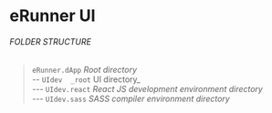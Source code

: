 # eRunner UI 

###### FOLDER STRUCTURE
>
> `eRunner.dApp` _Root directory_ <br>
> -- `UIdev  _root` UI directory_ <br>
> --- `UIdev.react`  _React JS development environment directory_ <br>
> --- `UIdev.sass`  _SASS compiler environment directory_
>
